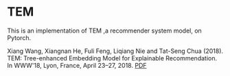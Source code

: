 # TEM

This is an implementation of TEM ,a recommender system model, on Pytorch. 
  
Xiang Wang, Xiangnan He, Fuli Feng, Liqiang Nie and Tat-Seng Chua (2018). TEM: Tree-enhanced Embedding Model for Explainable Recommendation. In WWW'18, Lyon, France, April 23–27, 2018. [PDF](https://dl.acm.org/doi/pdf/10.1145/3178876.3186066)

